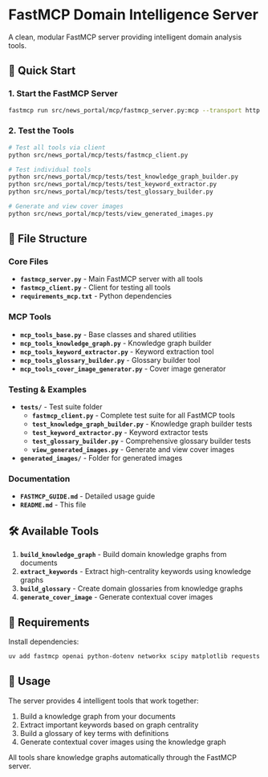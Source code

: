# FastMCP Domain Intelligence Server

A clean, modular FastMCP server providing intelligent domain analysis tools.

## 🚀 Quick Start

### 1. Start the FastMCP Server
```bash
fastmcp run src/news_portal/mcp/fastmcp_server.py:mcp --transport http --port 8002
```

### 2. Test the Tools
```bash
# Test all tools via client
python src/news_portal/mcp/tests/fastmcp_client.py

# Test individual tools
python src/news_portal/mcp/tests/test_knowledge_graph_builder.py
python src/news_portal/mcp/tests/test_keyword_extractor.py
python src/news_portal/mcp/tests/test_glossary_builder.py

# Generate and view cover images
python src/news_portal/mcp/tests/view_generated_images.py
```

## 📁 File Structure

### Core Files
- **`fastmcp_server.py`** - Main FastMCP server with all tools
- **`fastmcp_client.py`** - Client for testing all tools
- **`requirements_mcp.txt`** - Python dependencies

### MCP Tools
- **`mcp_tools_base.py`** - Base classes and shared utilities
- **`mcp_tools_knowledge_graph.py`** - Knowledge graph builder
- **`mcp_tools_keyword_extractor.py`** - Keyword extraction tool
- **`mcp_tools_glossary_builder.py`** - Glossary builder tool
- **`mcp_tools_cover_image_generator.py`** - Cover image generator

### Testing & Examples
- **`tests/`** - Test suite folder
  - **`fastmcp_client.py`** - Complete test suite for all FastMCP tools
  - **`test_knowledge_graph_builder.py`** - Knowledge graph builder tests
  - **`test_keyword_extractor.py`** - Keyword extractor tests
  - **`test_glossary_builder.py`** - Comprehensive glossary builder tests
  - **`view_generated_images.py`** - Generate and view cover images
- **`generated_images/`** - Folder for generated images

### Documentation
- **`FASTMCP_GUIDE.md`** - Detailed usage guide
- **`README.md`** - This file

## 🛠️ Available Tools

1. **`build_knowledge_graph`** - Build domain knowledge graphs from documents
2. **`extract_keywords`** - Extract high-centrality keywords using knowledge graphs
3. **`build_glossary`** - Create domain glossaries from knowledge graphs
4. **`generate_cover_image`** - Generate contextual cover images

## 🔧 Requirements

Install dependencies:
```bash
uv add fastmcp openai python-dotenv networkx scipy matplotlib requests
```

## 📝 Usage

The server provides 4 intelligent tools that work together:
1. Build a knowledge graph from your documents
2. Extract important keywords based on graph centrality
3. Build a glossary of key terms with definitions
4. Generate contextual cover images using the knowledge graph

All tools share knowledge graphs automatically through the FastMCP server.
